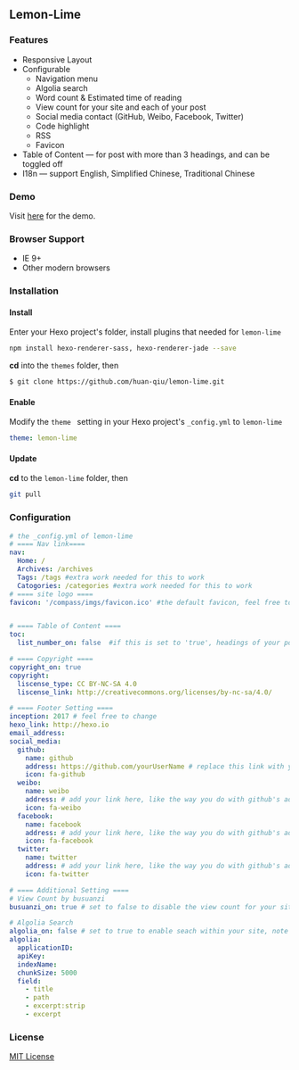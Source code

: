 ## Lemon-Lime


### Features

* Responsive Layout
* Configurable
  * Navigation menu
  * Algolia search
  * Word count & Estimated time of reading
  * View count for your site and each of your post
  * Social media contact (GitHub, Weibo, Facebook, Twitter)
  * Code highlight 
  * RSS
  * Favicon
* Table of Content — for  post with more than 3 headings, and can be toggled off
* I18n — support English, Simplified Chinese, Traditional Chinese



### Demo

Visit [here](http://rachelqiu.com) for the demo.



### Browser Support

* IE 9+
* Other modern browsers



### Installation

#### Install

Enter your Hexo project's folder, install plugins that needed for `lemon-lime`

```bash
npm install hexo-renderer-sass, hexo-renderer-jade --save
```

 **cd** into the `themes` folder, then

``` bash
$ git clone https://github.com/huan-qiu/lemon-lime.git
```



#### Enable

Modify the `theme ` setting in your Hexo project's `_config.yml` to `lemon-lime`

```yaml
theme: lemon-lime
```



#### Update

**cd** to the `lemon-lime` folder, then

```bash
git pull
```



### Configuration

```yaml
# the _config.yml of lemon-lime
# ==== Nav link====
nav:
  Home: /
  Archives: /archives
  Tags: /tags #extra work needed for this to work
  Catogories: /categories #extra work needed for this to work
# ==== site logo ====
favicon: '/compass/imgs/favicon.ico' #the default favicon, feel free to change


# ==== Table of Content ====
toc:
  list_number_on: false  #if this is set to 'true', headings of your posts should not have numerical ordered added manually. 

# ==== Copyright ====
copyright_on: true
copyright:
  liscense_type: CC BY-NC-SA 4.0
  liscense_link: http://creativecommons.org/licenses/by-nc-sa/4.0/

# ==== Footer Setting ====
inception: 2017 # feel free to change
hexo_link: http://hexo.io
email_address:
social_media:
  github:
    name: github
    address: https://github.com/yourUserName # replace this link with yours
    icon: fa-github
  weibo:
    name: weibo
    address: # add your link here, like the way you do with github's address or just ignore it
    icon: fa-weibo
  facebook:
    name: facebook
    address: # add your link here, like the way you do with github's address or just ignore it
    icon: fa-facebook
  twitter:
    name: twitter
    address: # add your link here, like the way you do with github's address or just ignore it
    icon: fa-twitter

# ==== Additional Setting ====
# View Count by busuanzi
busuanzi_on: true # set to false to disable the view count for your site and posts

# Algolia Search
algolia_on: false # set to true to enable seach within your site, note that extra work needed
algolia:
  applicationID:
  apiKey:
  indexName:
  chunkSize: 5000
  field:
    - title
    - path
    - excerpt:strip
    - excerpt
```



### License

[MIT License](https://cgm.mit-license.org/)
